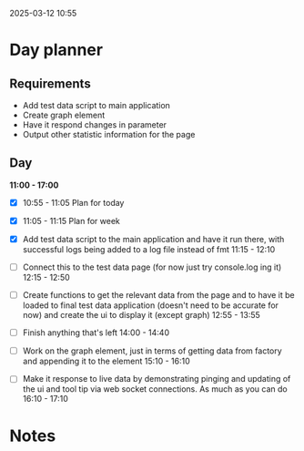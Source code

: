 2025-03-12 10:55


# Day planner

## Requirements

- Add test data script to main application
- Create graph element
- Have it respond changes in parameter
- Output other statistic information for the page

## Day

**11:00 - 17:00**

- [x] 10:55 - 11:05 Plan for today
- [x] 11:05 - 11:15 Plan for week
- [x] Add test data script to the main application and have it run there, with successful logs being added to a log file instead of fmt 11:15 - 12:10
- [ ] Connect this to the test data page (for now just try console.log ing it) 12:15 - 12:50
- [ ] Create functions to get the relevant data from the page and to have it be loaded to final test data application (doesn't need to be accurate for now) and create the ui to display it (except graph) 12:55 - 13:55
- [ ] Finish anything that's left 14:00 - 14:40 

- [ ] Work on the graph element, just in terms of getting data from factory and appending it to the element 15:10 - 16:10
- [ ] Make it response to live data by demonstrating pinging and updating of the ui and tool tip via web socket connections. As much as you can do 16:10 - 17:10

# Notes